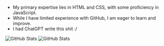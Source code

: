 - My primary expertise lies in HTML and CSS, with some proficiency in JavaScript.
- While I have limited experience with GitHub, I am eager to learn and improve.
- I had ChatGPT write this shit :/

![GitHub Stats](https://github-readme-stats.vercel.app/api?username=4uffin&theme=dark&show_icons=true&hide_border=true&count_private=true) ![GitHub Stats](https://github-readme-stats.vercel.app/api/top-langs/?username=4uffin&theme=dark&show_icons=true&hide_border=true&layout=compact)
